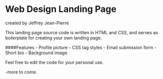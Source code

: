 # Web Design Landing Page
created by Jeffrey Jean-Pierre
<p>This landing page source code is written in HTML and CSS, and serves as boilerplate for creating your own landing page.</p>
####Features
- Profile picture
- CSS tag styles
- Email submission form
- Short bio
- Background image

Feel free to edit the code for your personal use.

-more to come.
